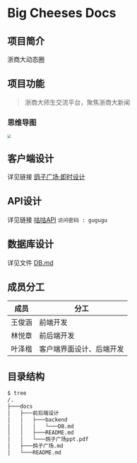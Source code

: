 # Big Cheeses Docs

## 项目简介

浙商大动态圈

## 项目功能

> 浙商大师生交流平台，聚焦浙商大新闻

### 思维导图

<img src="https://gitee.com/yzketx/image-markdown/raw/master/img/202203081856107.png" style="zoom:50%;" />

## 客户端设计

详见链接 [鸽子广场·即时设计](https://js.design/f/Kh8vOZ?p=p4NfHwUO5n)

## API设计

详见链接 [咕咕API](https://www.apifox.cn/apidoc/shared-55d63385-68a5-4617-836b-9c343a4eb41a) `访问密码 : gugugu `

## 数据库设计

详见文件 [DB.md](前后端设计/backend/DB.md)

## 成员分工

| 成员   | 分工                     |
| ------ | ------------------------ |
| 王俊涵 | 前端开发                 |
| 林悦章 | 前后端开发               |
| 叶泽楷 | 客户端界面设计、后端开发 |

## 目录结构

```bash
$ tree
/.
├───docs
│   ├───前后端设计
│   │   ├───backend
│   │   │	└───DB.md
│   │   ├───README.md
│   │   └───鸽子广场ppt.pdf
│   ├───鸽子广场.md
│   └───README.md
```

